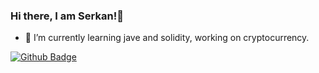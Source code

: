 ### Hi there, I am Serkan!👋

- 🔭 I’m currently learning jave and solidity, working on cryptocurrency.

[![Github Badge](https://img.shields.io/badge/-Github-000?style=quare&labelColor=000&logo=Github&logoColor=white&link=link)](https://github.com/srknssmn/) 

<!--
**srknssmn/srknssmn** is a ✨ _special_ ✨ repository because its `README.md` (this file) appears on your GitHub profile.

Here are some ideas to get you started:

- 🔭 I’m currently working on cryptocurrency.
- 🌱 I’m currently learning solidity.
- 👯 I’m looking to collaborate on ...
- 🤔 I’m looking for help with ...
- 💬 Ask me about ...
- 📫 How to reach me: ...
- 😄 Pronouns: ...
- ⚡ Fun fact: ...
-->
